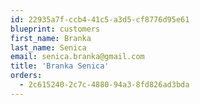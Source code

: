 ```yaml
---
id: 22935a7f-ccb4-41c5-a3d5-cf8776d95e61
blueprint: customers
first_name: Branka
last_name: Senica
email: senica.branka@gmail.com
title: 'Branka Senica'
orders:
  - 2c615240-2c7c-4880-94a3-8fd826ad3bda
---
```

